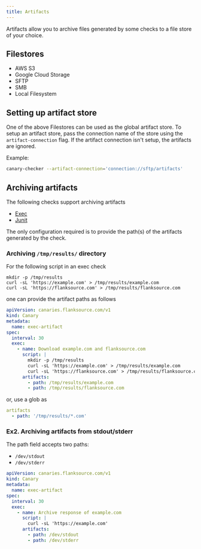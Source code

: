 ```yaml
---
title: Artifacts
---
```


Artifacts allow you to archive files generated by some checks to a file store of your choice.

## Filestores

- AWS S3
- Google Cloud Storage
- SFTP
- SMB
- Local Filesystem

## Setting up artifact store

One of the above Filestores can be used as the global artifact store. To setup an artifact store, pass the connection name of the store using the `artifact-connection` flag. If the artifact connection isn't setup, the artifacts are ignored.

Example:

```bash
canary-checker --artifact-connection='connection://sftp/artifacts'
```

## Archiving artifacts

The following checks support archiving artifacts

- [Exec](../reference/exec)
- [Junit](../reference/junit)

The only configuration required is to provide the path(s) of the artifacts generated by the check.

### Archiving `/tmp/results/` directory

For the following script in an exec check

```
mkdir -p /tmp/results
curl -sL 'https://example.com' > /tmp/results/example.com
curl -sL 'https://flanksource.com' > /tmp/results/flanksource.com
```

one can provide the artifact paths as follows

```yaml title="archive-websites.yaml"
apiVersion: canaries.flanksource.com/v1
kind: Canary
metadata:
  name: exec-artifact
spec:
  interval: 30
  exec:
    - name: Download example.com and flanksource.com
      script: |
        mkdir -p /tmp/results
        curl -sL 'https://example.com' > /tmp/results/example.com
        curl -sL 'https://flanksource.com' > /tmp/results/flanksource.com
      artifacts:
        - path: /tmp/results/example.com
        - path: /tmp/results/flanksource.com
```

or, use a glob as

```yaml
artifacts
  - path: '/tmp/results/*.com'
```

### Ex2. Archiving artifacts from stdout/stderr

The path field accepts two paths:

- `/dev/stdout`
- `/dev/stderr`

```yaml title="archive-website.yaml"
apiVersion: canaries.flanksource.com/v1
kind: Canary
metadata:
  name: exec-artifact
spec:
  interval: 30
  exec:
    - name: Archive response of example.com
      script: |
        curl -sL 'https://example.com'
      artifacts:
        - path: /dev/stdout
        - path: /dev/stderr
```
